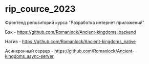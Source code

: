 # rip_cource_2023
Фронтенд репозиторий курса "Разработка интернет приложений"

Бэк - https://github.com/Romanlock/Ancient-kingdoms_backend

Натив - https://github.com/Romanlock/Ancient-kingdoms_native

Асинхронный сервер - https://github.com/Romanlock/Ancient-kingdoms_async-server
